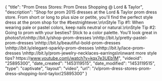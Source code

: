 {
    "title": "Prom Dress Stores: Prom Dress Shopping @ Lord & Taylor",
    "description": "Shop for prom 2015 dresses at the Lord & Taylor prom dress store. From short or long to plus size or petite, you'll find the perfect style dress at the prom shop for the #bestnightever.\n\nStyle Tip #1: When wearing pale or pastel colors, keep nails neutral or natural.\n\nStyle Tip #2: Going to prom with your besties? Stick to a color palette. You'll look great in photos!\n\nhttp:\/\/bit.ly\/shop-prom-dresses \nhttp:\/\/bit.ly\/pretty-pastel-prom-dresses \nhttp:\/\/bit.ly\/beautiful-bold-prom-dresses \nhttp:\/\/bit.ly\/elegant-sparkly-prom-dresses \nhttp:\/\/bit.ly\/lace-prom-dresses \nhttp:\/\/bit.ly\/prom-jewelry-necklaces-earrings\n\nwant more style tips? https:\/\/www.youtube.com\/watch?v=kqx7e3UEb1M",
    "videoid": "25895300",
    "date_created": "1453119515",
    "date_modified": "1453119515",
    "type": "captivate",
    "layout": "video",
    "url": "\/v\/prom-dress-stores-prom-dress-shopping-lord-taylor\/25895300"
}
